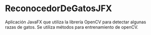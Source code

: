 # ReconocedorDeGatosJFX
Aplicación JavaFX que utiliza la librería OpenCV para detectar algunas razas de gatos. Se utiliza métodos para entrenamiento de openCV.
